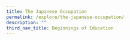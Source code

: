 ```yaml
---
title: The Japanese Occupation
permalink: /explore/the-japanese-occupation/
description: ""
third_nav_title: Beginnings of Education
---
```


